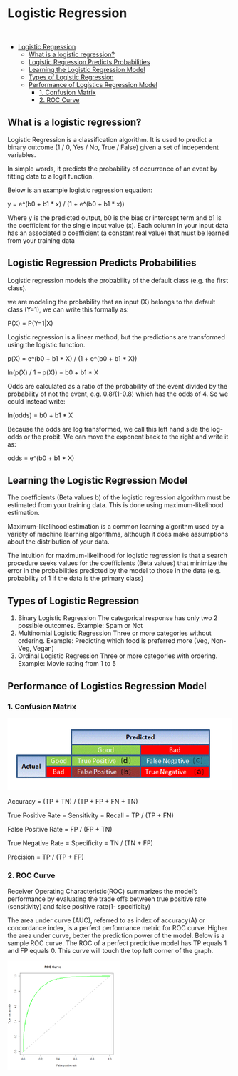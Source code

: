 # Logistic Regression

<br>
<!-- toc -->

- [Logistic Regression](#logistic-regression)
  - [What is a logistic regression?](#what-is-a-logistic-regression)
  - [Logistic Regression Predicts Probabilities](#logistic-regression-predicts-probabilities)
  - [Learning the Logistic Regression Model](#learning-the-logistic-regression-model)
  - [Types of Logistic Regression](#types-of-logistic-regression)
  - [Performance of Logistics Regression Model](#performance-of-logistics-regression-model)
    - [1. Confusion Matrix](#1-confusion-matrix)
    - [2. ROC Curve](#2-roc-curve)

<!-- tocstop -->

## What is a logistic regression?
Logistic Regression is a classification algorithm. It is used to predict a binary outcome (1 / 0, Yes / No, True / False) given a set of independent variables.

In simple words, it predicts the probability of occurrence of an event by fitting data to a logit function.

Below is an example logistic regression equation:

y = e^(b0 + b1 * x) / (1 + e^(b0 + b1 * x))

Where y is the predicted output, b0 is the bias or intercept term and b1 is the coefficient for the single input value (x). Each column in your input data has an associated b coefficient (a constant real value) that must be learned from your training data

## Logistic Regression Predicts Probabilities

Logistic regression models the probability of the default class (e.g. the first class).

we are modeling the probability that an input (X) belongs to the default class (Y=1), we can write this formally as:

P(X) = P(Y=1|X)

Logistic regression is a linear method, but the predictions are transformed using the logistic function.

p(X) = e^(b0 + b1 * X) / (1 + e^(b0 + b1 * X))

ln(p(X) / 1 – p(X)) = b0 + b1 * X

Odds are calculated as a ratio of the probability of the event divided by the probability of not the event, e.g. 0.8/(1-0.8) which has the odds of 4. So we could instead write:

ln(odds) = b0 + b1 * X

Because the odds are log transformed, we call this left hand side the log-odds or the probit. We can move the exponent back to the right and write it as:

odds = e^(b0 + b1 * X)

## Learning the Logistic Regression Model

The coefficients (Beta values b) of the logistic regression algorithm must be estimated from your training data. This is done using maximum-likelihood estimation.

Maximum-likelihood estimation is a common learning algorithm used by a variety of machine learning algorithms, although it does make assumptions about the distribution of your data.

The intuition for maximum-likelihood for logistic regression is that a search procedure seeks values for the coefficients (Beta values) that minimize the error in the probabilities predicted by the model to those in the data (e.g. probability of 1 if the data is the primary class)

## Types of Logistic Regression

1. Binary Logistic Regression
   The categorical response has only two 2 possible outcomes. Example: Spam or Not
2. Multinomial Logistic Regression
   Three or more categories without ordering. Example: Predicting which food is preferred more (Veg, Non-Veg, Vegan)
3. Ordinal Logistic Regression
   Three or more categories with ordering. Example: Movie rating from 1 to 5

## Performance of Logistics Regression Model

### 1. Confusion Matrix

<img src="images/confusionmatrix.png">

Accuracy =  (TP + TN) / (TP + FP + FN + TN)

True Positive Rate = Sensitivity = Recall =  TP / (TP + FN)

False Positive Rate = FP / (FP + TN)

True Negative Rate = Specificity = TN / (TN + FP)

Precision = TP / (TP + FP)

### 2. ROC Curve

Receiver Operating Characteristic(ROC) summarizes the model’s performance by evaluating the trade offs between true positive rate (sensitivity) and false positive rate(1- specificity)

The area under curve (AUC), referred to as index of accuracy(A) or concordance index, is a perfect performance metric for ROC curve. Higher the area under curve, better the prediction power of the model. Below is a sample ROC curve. The ROC of a perfect predictive model has TP equals 1 and FP equals 0. This curve will touch the top left corner of the graph.

<img src="images/roc.png" width="50%" height="50%">
